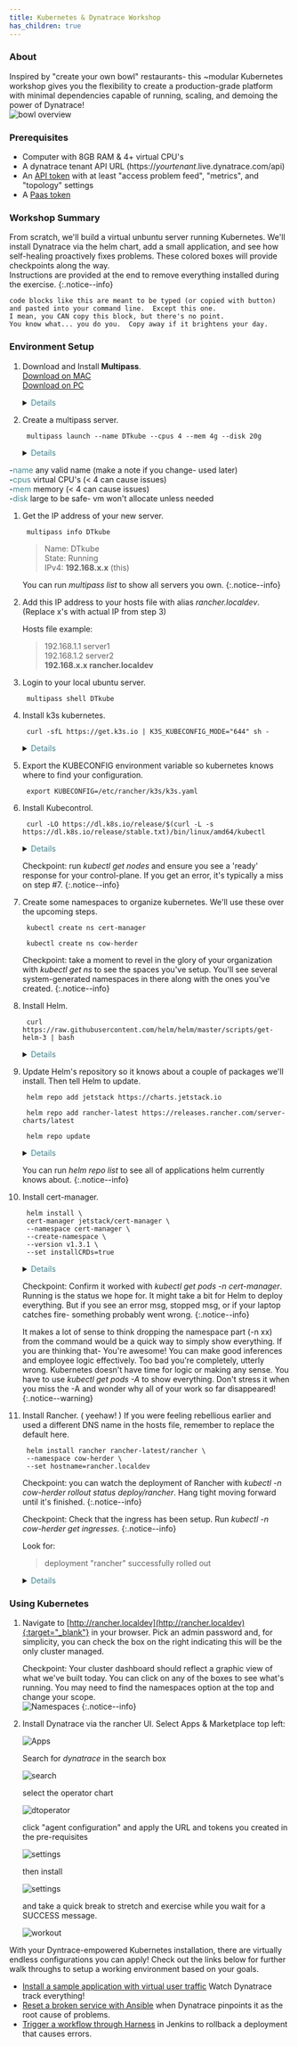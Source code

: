 ```yaml
---
title: Kubernetes & Dynatrace Workshop
has_children: true
---
```


### About

Inspired by "create your own bowl" restaurants- this ~modular Kubernetes workshop gives you the flexibility to create a production-grade platform with minimal dependencies capable of running, scaling, and demoing the power of Dynatrace!  
![bowl overview](../assets/images/bowl.png)

### Prerequisites

- Computer with 8GB RAM & 4+ virtual CPU's
- A dynatrace tenant API URL (https://*yourtenant*.live.dynatrace.com/api)
- An [API token](https://www.dynatrace.com/support/help/reference/dynatrace-concepts/access-tokens/#anchor_create-api-token) with at least "access problem feed", "metrics", and "topology" settings
- A [Paas token](https://www.dynatrace.com/support/help/reference/dynatrace-concepts/access-tokens/#anchor_paas-token)

### Workshop Summary

From scratch, we'll build a virtual unbuntu server running Kubernetes.  We'll install Dynatrace via the helm chart, add a small application, and see how self-healing proactively fixes problems.  These colored boxes will provide checkpoints along the way.  
Instructions are provided at the end to remove everything installed during the exercise.
{:.notice--info}

<!-- language: lang-js -->

    code blocks like this are meant to be typed (or copied with button)  
    and pasted into your command line.  Except this one.  
    I mean, you CAN copy this block, but there's no point.  
    You know what... you do you.  Copy away if it brightens your day.

### Environment Setup

1. Download and Install **Multipass**.  
[Download on MAC](https://multipass.run/download/macos)  
[Download on PC](https://multipass.run/download/windows)

    <details><summary><span style="color:rgb(63,134,145);font-style:bold">Details</span></summary>
    -<span style="color:rgb(63,134,145);font-style:bold">Multipass</span> lets us run a virtual Ubuntu Linux server locally.<br> 
    -Install using default values.
    </details>


1. Create a multipass server.
   
    <!-- language: lang-js -->

        multipass launch --name DTkube --cpus 4 --mem 4g --disk 20g

    <details><summary><span style="color:rgb(63,134,145);font-style:bold">Details</span></summary>
    -<span style="color:rgb(63,134,145);font-style:bold">launch</span> creates and starts up a new server with the parameters given.<br>
-<span style="color:rgb(63,134,145);font-style:bold">name</span> any valid name (make a note if you change- used later)<br>
-<span style="color:rgb(63,134,145);font-style:bold">cpus</span> virtual CPU's (< 4 can cause issues)<br>
-<span style="color:rgb(63,134,145);font-style:bold">mem</span> memory (< 4 can cause issues)<br>
-<span style="color:rgb(63,134,145);font-style:bold">disk</span>  large to be safe- vm won't allocate unless needed<br>
    </details>

1. Get the IP address of your new server.
   
    <!-- language: lang-js -->

        multipass info DTkube



    >Name: DTkube  
    >State: Running  
    >IPv4: **192.168.x.x** (this)

    You can run *multipass list* to show all servers you own.
    {:.notice--info}

1. Add this IP address to your hosts file with alias *rancher.localdev*.  (Replace x's with actual IP from step 3)
    
    Hosts file example:

    >192.168.1.1 server1  
    >192.168.1.2 server2  
    >**192.168.x.x rancher.localdev**
1. Login to your local ubuntu server.
    <!-- language: lang-js -->

        multipass shell DTkube
1. Install k3s kubernetes.

    <!-- language: lang-js -->

        curl -sfL https://get.k3s.io | K3S_KUBECONFIG_MODE="644" sh -

    <details><summary><span style="color:rgb(63,134,145);font-style:bold">Details</span></summary>
    -<span style="color:rgb(63,134,145);font-style:bold">k3s</span> is a lightweight, production grade kubernetes distribution.<br>-The <span style="color:rgb(63,134,145);font-style:bold">curl command</span> downloads k3s & <span style="color:rgb(63,134,145);font-style:bold">sh -</span> executes the installer.<br>-The<span style="color:rgb(63,134,145);font-style:bold"> K3S_KUBECONFIG_MODE </span>install option makes the kube config file accessible to non-admins.  It's a shortcut for this workshop and wouldn't be used in production.  You'll see a couple of warnings about this later- but for a lab environment it's just fine.
    </details>

1. Export the KUBECONFIG environment variable so kubernetes knows where to find your configuration.

    <!-- language: lang-js -->

        export KUBECONFIG=/etc/rancher/k3s/k3s.yaml
1. Install Kubecontrol.

    <!-- language: lang-js -->

        curl -LO https://dl.k8s.io/release/$(curl -L -s https://dl.k8s.io/release/stable.txt)/bin/linux/amd64/kubectl

    <details><summary><span style="color:rgb(63,134,145);font-style:bold">Details</span></summary>
    <span style="color:rgb(63,134,145);font-style:bold">kubecontrol</span> is the controller manager for kubernetes.  We'll use it through the workshop for adding/changing the kubernetes installation.  Similar to before, curl downloads the software and launches a bash shell for installation. 
    </details>

    Checkpoint: run *kubectl get nodes* and ensure you see a 'ready' response for your control-plane.  If you get an error, it's typically a miss on step #7.
    {:.notice--info}
1. Create some namespaces to organize kubernetes.  We'll use these over the upcoming steps.  
    <!-- language: lang-js -->

        kubectl create ns cert-manager

    <!-- language: lang-js -->

        kubectl create ns cow-herder

    Checkpoint: take a moment to revel in the glory of your organization with *kubectl get ns* to see the spaces you've setup.  You'll see several system-generated namespaces in there along with the ones you've created.
    {:.notice--info}

1. Install Helm.

    <!-- language: lang-js -->

        curl https://raw.githubusercontent.com/helm/helm/master/scripts/get-helm-3 | bash

    <details><summary><span style="color:rgb(63,134,145);font-style:bold">Details</span></summary>
    <span style="color:rgb(63,134,145);font-style:bold">Helm</span> is a widely used package manager for Kubernetes.  It uses the term 'charts' for these packages with you at the HELM.  It's corny, but fun.  Feel free to add on to the mood with your own nautical reference or exclamation at any point.
    </details>

1. Update Helm's repository so it knows about a couple of packages we'll install.  Then tell Helm to update.

    <!-- language: lang-js -->

        helm repo add jetstack https://charts.jetstack.io

    <!-- language: lang-js -->

        helm repo add rancher-latest https://releases.rancher.com/server-charts/latest

    <!-- language: lang-js -->

        helm repo update

    <details><summary><span style="color:rgb(63,134,145);font-style:bold">Details</span></summary>
    -<span style="color:rgb(63,134,145);font-style:bold">repo add</span> tells helm to update it's library of known packages with these parameters.<br>
    -The name after 'add' is the name we're assigning to the package.<br>
    -The URL is the location of the package information.<br>
    -<span style="color:rgb(63,134,145);font-style:bold">repo update</span> is the command to tell Helm to go to his room and think about all of the  packages it should know about without having to tell him.  And then when it's ready, to come back downstairs and tell his sister that he's sorry for not even knowing where to find cert manager.
    </details>

    You can run *helm repo list* to see all of applications helm currently knows about.
    {:.notice--info}

1. Install cert-manager.

    <!-- language: lang-js -->

        helm install \
        cert-manager jetstack/cert-manager \
        --namespace cert-manager \
        --create-namespace \
        --version v1.3.1 \
        --set installCRDs=true
    
    <details><summary><span style="color:rgb(63,134,145);font-style:bold">Details</span></summary>
    After 'install' command we give Helm the name of the repo.<br>
    Then we specify which 'chart' we want to use from the reop.  One repository can store many charts.<br>
    <span style="color:rgb(63,134,145);font-style:bold">namespace</span> tells Helm to add this to the cert-manager namespace we created earlier. <br>
     <span style="color:rgb(63,134,145);font-style:bold">version</span> allows us to specify a specific known version of the package we want to use.<br>   
    <span style="color:rgb(63,134,145);font-style:bold">set</span> specifies additional options for Helm to process.  In this case, cert-manager has some custom resources outside the package.  We tell Helm to get those out of the way now.
    </details>

    Checkpoint: Confirm it worked with *kubectl get pods -n cert-manager*.  Running is the status we hope for.  It might take a bit for Helm to deploy everything.  But if you see an error msg, stopped msg, or if your laptop catches fire- something probably went wrong.
    {:.notice--info}

    It makes a lot of sense to think dropping the namespace part (-n xx) from the command would be a quick way to simply show everything.  If you are thinking that- You're awesome!  You can make good inferences and employee logic effectively.  Too bad you're completely, utterly wrong.  Kubernetes doesn't have time for logic or making any sense.  You have to use *kubectl get pods -A* to show everything.  Don't stress it when you miss the -A and wonder why all of your work so far disappeared!
    {:.notice--warning}

1. Install Rancher.  ( yeehaw! )  If you were feeling rebellious earlier and used a different DNS name in the hosts file, remember to replace the default here.

    <!-- language: lang-js -->

        helm install rancher rancher-latest/rancher \
        --namespace cow-herder \
        --set hostname=rancher.localdev

    Checkpoint: you can watch the deployment of Rancher with *kubectl -n cow-herder rollout status deploy/rancher*.  Hang tight moving forward until it's finished.
    {:.notice--info}

    Checkpoint: Check that the ingress has been setup.  Run *kubectl -n cow-herder get ingresses*.
    {:.notice--info}

    Look for:
    >deployment "rancher" successfully rolled out

    <details><summary><span style="color:rgb(63,134,145);font-style:bold">Details</span></summary>
    <span style="color:rgb(63,134,145);font-style:bold">Rancher</span> is a popular open-source orchestration platform for kubernetes.  It handles operations of your kubernetes environment and provides a browser based experience for management.<br>
    Setting the hostname parameter lets rancher know it's home DNS entry.<br>
     <span style="color:rgb(63,134,145);font-style:bold">ingress</span> is a term for routes outside of the kubernetes environment to reach your cluster.  An ingress can handle any number of routing rules and distribute traffic to any number of services.<br>
    <span style="color:rgb(63,134,145);font-style:bold">Traefik</span> is the default ingress controller with k3s.  There are a variety of other options like nginx, F5, and offerings from cloud providers.
    </details>

### Using Kubernetes
1. Navigate to [http://rancher.localdev](http://rancher.localdev){:target="_blank"} in your browser.  Pick an admin password and, for simplicity, you can check the box on the right indicating this will be the only cluster managed.

    Checkpoint: Your cluster dashboard should reflect a graphic view of what we've built today.  You can click on any of the boxes to see what's running.  You may need to find the namespaces option at the top and change your scope.  
    ![Namespaces](/assets/images/rancher_namespace_dropdown.jpg)
    {:.notice--info}


1. Install Dynatrace via the rancher UI.  Select Apps & Marketplace top left:
     
    ![Apps](/assets/images/rancher_apps.jpg)  

    Search for *dynatrace* in the search box  

    ![search](/assets/images/rancher_search_dynatrace.jpg)  

    select the operator chart  

    ![dtoperator](/assets/images/dynatrace_chart.jpg)  

    click "agent configuration" and apply the URL and tokens you created in the pre-requisites  

    ![settings](/assets/images/dynatrace_settings.jpg)  

    then install  

    ![settings](/assets/images/dynatrace-install.jpg)  
    
    and take a quick break to stretch and exercise while you wait for a SUCCESS message.  

    ![workout](/assets/images/workout.jpeg)

With your Dyntrace-empowered Kubernetes installation, there are virtually endless configurations you can apply!  Check out the links below for further walk throughs to setup a working environment based on your goals.

- [Install a sample application with virtual user traffic](./sample.md)  Watch Dynatrace track everything!
- [Reset a broken service with Ansible](./ansible.md) when Dynatrace pinpoints it as the root cause of problems.
- [Trigger a workflow through Harness](./harness.md) in Jenkins to rollback a deployment that causes errors.




<script src="{{ base.url | prepend: site.url }}/assets/js/code.js"></script>

